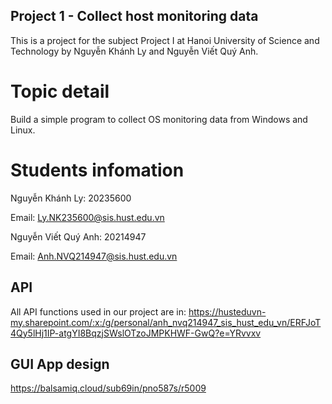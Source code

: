 ## Project 1 - Collect host monitoring data

This is a project for the subject Project I at Hanoi University of Science and Technology by Nguyễn Khánh Ly and Nguyễn Viết Quý Anh.

# Topic detail
Build a simple program to collect OS monitoring data from Windows and Linux.

# Students infomation
Nguyễn Khánh Ly: 20235600

Email: Ly.NK235600@sis.hust.edu.vn

Nguyễn Viết Quý Anh: 20214947

Email: Anh.NVQ214947@sis.hust.edu.vn

## API
All API functions used in our project are in: 
https://husteduvn-my.sharepoint.com/:x:/g/personal/anh_nvq214947_sis_hust_edu_vn/ERFJoT4Qy5lHj1IP-atgYI8BqzjSWslOTzoJMPKHWF-GwQ?e=YRvvxv

## GUI App design
https://balsamiq.cloud/sub69in/pno587s/r5009


